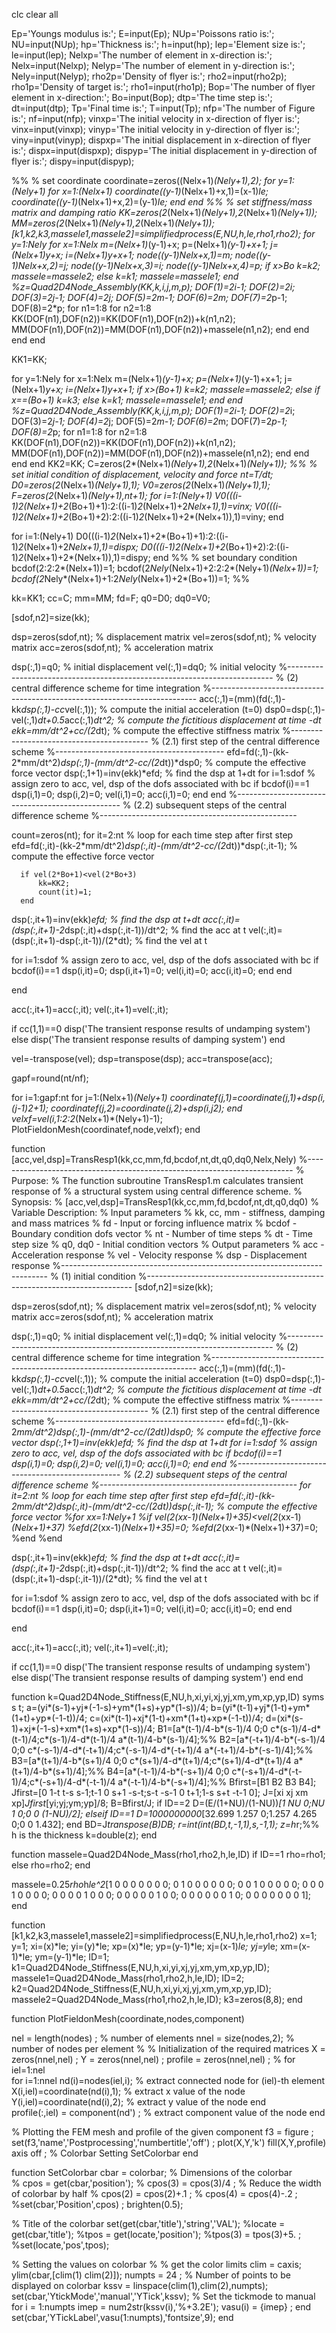 clc
clear all

Ep='Youngs modulus is:';
E=input(Ep);
NUp='Poissons ratio is:';
NU=input(NUp);
hp='Thickness is:';
h=input(hp);
lep='Element size is:';
le=input(lep);
Nelxp='The number of element in x-direction is:';
Nelx=input(Nelxp);
Nelyp='The number of element in y-direction is:';
Nely=input(Nelyp);
rho2p='Density of flyer is:';
rho2=input(rho2p);
rho1p='Density of target is:';
rho1=input(rho1p);
Bop='The number of flyer element in x-direction:';
Bo=input(Bop);
dtp='The time step is:';
dt=input(dtp);
Tp='Final time is:';
T=input(Tp);
nfp='The number of Figure is:';
nf=input(nfp);
vinxp='The initial velocity in x-direction of flyer is:';
vinx=input(vinxp);
vinyp='The initial velocity in y-direction of flyer is:';
viny=input(vinyp);
dispxp='The initial displacement in x-direction of flyer is:';
dispx=input(dispxp);
dispyp='The initial displacement in y-direction of flyer is:';
dispy=input(dispyp);


%%
% set coordinate
coordinate=zeros((Nelx+1)*(Nely+1),2);
for y=1:(Nely+1)
    for x=1:(Nelx+1)
coordinate((y-1)*(Nelx+1)+x,1)=(x-1)*le;
coordinate((y-1)*(Nelx+1)+x,2)=(y-1)*le;
    end
end
%%
% set stiffness/mass matrix and damping ratio
KK=zeros(2*(Nelx+1)*(Nely+1),2*(Nelx+1)*(Nely+1));
MM=zeros(2*(Nelx+1)*(Nely+1),2*(Nelx+1)*(Nely+1));
[k1,k2,k3,massele1,massele2]=simplifiedprocess(E,NU,h,le,rho1,rho2);
for y=1:Nely
    for x=1:Nelx
        m=(Nelx+1)*(y-1)+x;
        p=(Nelx+1)*(y-1)+x+1;
        j=(Nelx+1)*y+x;
        i=(Nelx+1)*y+x+1;
        node((y-1)*Nelx+x,1)=m;
        node((y-1)*Nelx+x,2)=j;
        node((y-1)*Nelx+x,3)=i;
        node((y-1)*Nelx+x,4)=p;
        if x>Bo
            k=k2;
            massele=massele2;
        else
            k=k1;
            massele=massele1;
        end
        %z=Quad2D4Node_Assembly(KK,k,i,j,m,p);
        DOF(1)=2*i-1;
        DOF(2)=2*i;
        DOF(3)=2*j-1;
        DOF(4)=2*j;
        DOF(5)=2*m-1;
        DOF(6)=2*m;
        DOF(7)=2*p-1;
        DOF(8)=2*p;
for n1=1:8
    for n2=1:8
        KK(DOF(n1),DOF(n2))=KK(DOF(n1),DOF(n2))+k(n1,n2);
        MM(DOF(n1),DOF(n2))=MM(DOF(n1),DOF(n2))+massele(n1,n2);
    end
end    
    end
end

KK1=KK;

for y=1:Nely
    for x=1:Nelx
        m=(Nelx+1)*(y-1)+x;
        p=(Nelx+1)*(y-1)+x+1;
        j=(Nelx+1)*y+x;
        i=(Nelx+1)*y+x+1;
        if x>(Bo+1)
            k=k2;
            massele=massele2;
        else if x==(Bo+1)
            k=k3;
        else
            k=k1;
            massele=massele1;
            end
        end
        %z=Quad2D4Node_Assembly(KK,k,i,j,m,p);
        DOF(1)=2*i-1;
        DOF(2)=2*i;
        DOF(3)=2*j-1;
        DOF(4)=2*j;
        DOF(5)=2*m-1;
        DOF(6)=2*m;
        DOF(7)=2*p-1;
        DOF(8)=2*p;
for n1=1:8
    for n2=1:8
        KK(DOF(n1),DOF(n2))=KK(DOF(n1),DOF(n2))+k(n1,n2);
        MM(DOF(n1),DOF(n2))=MM(DOF(n1),DOF(n2))+massele(n1,n2);
    end
end
    end
end
KK2=KK;
C=zeros(2*(Nelx+1)*(Nely+1),2*(Nelx+1)*(Nely+1));
%%
% set initial condition of displacement, velocity and force
nt=T/dt;
D0=zeros(2*(Nelx+1)*(Nely+1),1);
V0=zeros(2*(Nelx+1)*(Nely+1),1);
F=zeros(2*(Nelx+1)*(Nely+1),nt+1);
for i=1:(Nely+1)
    V0(((i-1)*2*(Nelx+1)+2*(Bo+1)+1):2:((i-1)*2*(Nelx+1)+2*Nelx+1),1)=vinx;
    V0(((i-1)*2*(Nelx+1)+2*(Bo+1)+2):2:((i-1)*2*(Nelx+1)+2*(Nelx+1)),1)=viny;
end

for i=1:(Nely+1)
    D0(((i-1)*2*(Nelx+1)+2*(Bo+1)+1):2:((i-1)*2*(Nelx+1)+2*Nelx+1),1)=dispx;
    D0(((i-1)*2*(Nelx+1)+2*(Bo+1)+2):2:((i-1)*2*(Nelx+1)+2*(Nelx+1)),1)=dispy;
end
%%
% set boundary condition
bcdof(2:2:2*(Nelx+1))=1;
bcdof(2*Nely*(Nelx+1)+2:2:2*(Nely+1)*(Nelx+1))=1;
bcdof(2*Nely*(Nelx+1)+1:2*Nely*(Nelx+1)+2*(Bo+1))=1;
%%

kk=KK1;
cc=C;
mm=MM;
fd=F;
q0=D0;
dq0=V0;

[sdof,n2]=size(kk); 
 
dsp=zeros(sdof,nt);                                         % displacement matrix 
vel=zeros(sdof,nt);                                             % velocity matrix 
acc=zeros(sdof,nt);                                          % acceleration matrix 
 
dsp(:,1)=q0;                                                % initial displacement 
vel(:,1)=dq0;                                                   % initial velocity 
%-------------------------------------------------------------------------- 
%  (2) central difference scheme for time integration 
%-------------------------------------------------------------------------- 
acc(:,1)=(mm)\(fd(:,1)-kk*dsp(:,1)-cc*vel(:,1)); 
                                           % compute the initial acceleration (t=0) 
dsp0=dsp(:,1)-vel(:,1)*dt+0.5*acc(:,1)*dt^2; 
                                    % compute the fictitious displacement at time -dt 
ekk=mm/dt^2+cc/(2*dt); 
                                           % compute the effective stiffness matrix 
%------------------------------------------ 
%  (2.1) first step of the central difference scheme 
%------------------------------------------ 
efd=fd(:,1)-(kk-2*mm/dt^2)*dsp(:,1)-(mm/dt^2-cc/(2*dt))*dsp0; 
                                            %  compute the effective force vector 
dsp(:,1+1)=inv(ekk)*efd; 
                                                         % find the dsp at 1+dt 
for i=1:sdof                  % assign zero to acc, vel, dsp of the dofs associated with bc 
  if bcdof(i)==1 
    dsp(i,1)=0; 
    dsp(i,2)=0;
    vel(i,1)=0;
    acc(i,1)=0; 
  end 
end 
%------------------------------------------------- 
%  (2.2) subsequent steps of the central difference scheme 
%------------------------------------------------- 

count=zeros(nt);
for it=2:nt                                   % loop for each time step after first step 
  efd=fd(:,it)-(kk-2*mm/dt^2)*dsp(:,it)-(mm/dt^2-cc/(2*dt))*dsp(:,it-1); 
                                            %  compute the effective force vector 
  
      if vel(2*Bo+1)<vel(2*Bo+3)
          kk=KK2;
          count(it)=1;
      end
  
          
  dsp(:,it+1)=inv(ekk)*efd;                                   % find the dsp at t+dt 
  acc(:,it)=(dsp(:,it+1)-2*dsp(:,it)+dsp(:,it-1))/dt^2;                  % find the acc at t 
  vel(:,it)=(dsp(:,it+1)-dsp(:,it-1))/(2*dt);                           % find the vel at t 
  
  for i=1:sdof                % assign zero to acc, vel, dsp of the dofs associated with bc 
    if bcdof(i)==1 
      dsp(i,it)=0; 
      dsp(i,it+1)=0; 
      vel(i,it)=0; 
      acc(i,it)=0; 
    end 
  end 
 
end 
 
  acc(:,it+1)=acc(:,it); vel(:,it+1)=vel(:,it); 
 
if cc(1,1)==0 
  disp('The transient response results of undamping system') 
else 
  disp('The transient response results of damping system') 
end

vel=-transpose(vel);
dsp=transpose(dsp);
acc=transpose(acc);

gapf=round(nt/nf);

for i=1:gapf:nt
    for j=1:(Nelx+1)*(Nely+1)
    coordinatef(j,1)=coordinate(j,1)+dsp(i,(j-1)*2+1);
    coordinatef(j,2)=coordinate(j,2)+dsp(i,j*2);
    end
    velxf=vel(i,1:2:2*(Nelx+1)*(Nely+1)-1);
    PlotFieldonMesh(coordinatef,node,velxf);
end



function [acc,vel,dsp]=TransResp1(kk,cc,mm,fd,bcdof,nt,dt,q0,dq0,Nelx,Nely) 
%-------------------------------------------------------------------------- 
%  Purpose: 
%     The function subroutine TransResp1.m calculates transient response of 
%     a structural system using central difference scheme. 
%  Synopsis: 
%     [acc,vel,dsp]=TransResp1(kk,cc,mm,fd,bcdof,nt,dt,q0,dq0) 
%  Variable Description: 
%     Input parameters 
%       kk, cc, mm - stiffness, damping and mass matrices 
%       fd - Input or forcing influence matrix 
%       bcdof - Boundary condition dofs vector 
%       nt - Number of time steps 
%       dt - Time step size 
%       q0, dq0 - Initial condition vectors 
%     Output parameters 
%       acc - Acceleration response 
%       vel - Velocity response 
%       dsp - Displacement response 
%-------------------------------------------------------------------------- 
%  (1) initial condition 
%-------------------------------------------------------------------------- 
[sdof,n2]=size(kk); 
 
dsp=zeros(sdof,nt);                                         % displacement matrix 
vel=zeros(sdof,nt);                                             % velocity matrix 
acc=zeros(sdof,nt);                                          % acceleration matrix 
 
dsp(:,1)=q0;                                                % initial displacement 
vel(:,1)=dq0;                                                   % initial velocity 
%-------------------------------------------------------------------------- 
%  (2) central difference scheme for time integration 
%-------------------------------------------------------------------------- 
acc(:,1)=(mm)\(fd(:,1)-kk*dsp(:,1)-cc*vel(:,1)); 
                                           % compute the initial acceleration (t=0) 
dsp0=dsp(:,1)-vel(:,1)*dt+0.5*acc(:,1)*dt^2; 
                                    % compute the fictitious displacement at time -dt 
ekk=mm/dt^2+cc/(2*dt); 
                                           % compute the effective stiffness matrix 
%------------------------------------------ 
%  (2.1) first step of the central difference scheme 
%------------------------------------------ 
efd=fd(:,1)-(kk-2*mm/dt^2)*dsp(:,1)-(mm/dt^2-cc/(2*dt))*dsp0; 
                                            %  compute the effective force vector 
dsp(:,1+1)=inv(ekk)*efd; 
                                                         % find the dsp at 1+dt 
for i=1:sdof                  % assign zero to acc, vel, dsp of the dofs associated with bc 
  if bcdof(i)==1 
    dsp(i,1)=0; 
    dsp(i,2)=0;
    vel(i,1)=0;
    acc(i,1)=0; 
  end 
end 
%------------------------------------------------- 
%  (2.2) subsequent steps of the central difference scheme 
%------------------------------------------------- 
for it=2:nt                                   % loop for each time step after first step 
  efd=fd(:,it)-(kk-2*mm/dt^2)*dsp(:,it)-(mm/dt^2-cc/(2*dt))*dsp(:,it-1); 
                                            %  compute the effective force vector 
  %for xx=1:Nely+1
      %if vel(2*(xx-1)*(Nelx+1)+35)<vel(2*(xx-1)*(Nelx+1)+37)
          %efd(2*(xx-1)*(Nelx+1)+35)=0;
          %efd(2*(xx-1)*(Nelx+1)+37)=0;
      %end
  %end
          
  dsp(:,it+1)=inv(ekk)*efd;                                   % find the dsp at t+dt 
  acc(:,it)=(dsp(:,it+1)-2*dsp(:,it)+dsp(:,it-1))/dt^2;                  % find the acc at t 
  vel(:,it)=(dsp(:,it+1)-dsp(:,it-1))/(2*dt);                           % find the vel at t 
  
  for i=1:sdof                % assign zero to acc, vel, dsp of the dofs associated with bc 
    if bcdof(i)==1 
      dsp(i,it)=0; 
      dsp(i,it+1)=0; 
      vel(i,it)=0; 
      acc(i,it)=0; 
    end 
  end 
 
end 
 
  acc(:,it+1)=acc(:,it); vel(:,it+1)=vel(:,it); 
 
if cc(1,1)==0 
  disp('The transient response results of undamping system') 
else 
  disp('The transient response results of damping system') 
end
end


function k=Quad2D4Node_Stiffness(E,NU,h,xi,yi,xj,yj,xm,ym,xp,yp,ID)
 syms s t;
 a=(yi*(s-1)+yj*(-1-s)+ym*(1+s)+yp*(1-s))/4;
 b=(yi*(t-1)+yj*(1-t)+ym*(1+t)+yp*(-1-t))/4;
 c=(xi*(t-1)+xj*(1-t)+xm*(1+t)+xp*(-1-t))/4;
 d=(xi*(s-1)+xj*(-1-s)+xm*(1+s)+xp*(1-s))/4;
 B1=[a*(t-1)/4-b*(s-1)/4 0;0 c*(s-1)/4-d*(t-1)/4;c*(s-1)/4-d*(t-1)/4 a*(t-1)/4-b*(s-1)/4];%%
 B2=[a*(-t+1)/4-b*(-s-1)/4 0;0 c*(-s-1)/4-d*(-t+1)/4;c*(-s-1)/4-d*(-t+1)/4 a*(-t+1)/4-b*(-s-1)/4];%%
 B3=[a*(t+1)/4-b*(s+1)/4 0;0 c*(s+1)/4-d*(t+1)/4;c*(s+1)/4-d*(t+1)/4 a*(t+1)/4-b*(s+1)/4];%%
 B4=[a*(-t-1)/4-b*(-s+1)/4 0;0 c*(-s+1)/4-d*(-t-1)/4;c*(-s+1)/4-d*(-t-1)/4 a*(-t-1)/4-b*(-s+1)/4];%%
 Bfirst=[B1 B2 B3 B4];
 Jfirst=[0 1-t t-s s-1;t-1 0 s+1 -s-t;s-t -s-1 0 t+1;1-s s+t -t-1 0];
 J=[xi xj xm xp]*Jfirst*[yi;yj;ym;yp]/8;
 B=Bfirst/J;
 if ID==2
    D=(E/(1+NU)/(1-NU))*[1 NU 0;NU 1 0;0 0 (1-NU)/2];
 elseif ID==1
    D=1000000000*[32.699 1.257 0;1.257 4.265 0;0 0 1.432];
 end
 BD=J*transpose(B)*D*B;
 r=int(int(BD,t,-1,1),s,-1,1);
 z=h*r;%% h is the thickness
 k=double(z);
end


function massele=Quad2D4Node_Mass(rho1,rho2,h,le,ID)
if ID==1
    rho=rho1;
else
    rho=rho2;
end
    
massele=0.25*rho*h*le^2*[1 0 0 0 0 0 0 0;
                    0 1 0 0 0 0 0 0;
                    0 0 1 0 0 0 0 0;
                    0 0 0 1 0 0 0 0;
                    0 0 0 0 1 0 0 0;
                    0 0 0 0 0 1 0 0;
                    0 0 0 0 0 0 1 0;
                    0 0 0 0 0 0 0 1];
end

function [k1,k2,k3,massele1,massele2]=simplifiedprocess(E,NU,h,le,rho1,rho2)
x=1;
y=1;
xi=(x)*le;
yi=(y)*le;
xp=(x)*le;
yp=(y-1)*le;
xj=(x-1)*le;
yj=y*le;
xm=(x-1)*le;
ym=(y-1)*le;
ID=1;
k1=Quad2D4Node_Stiffness(E,NU,h,xi,yi,xj,yj,xm,ym,xp,yp,ID);
massele1=Quad2D4Node_Mass(rho1,rho2,h,le,ID);
ID=2;
k2=Quad2D4Node_Stiffness(E,NU,h,xi,yi,xj,yj,xm,ym,xp,yp,ID);
massele2=Quad2D4Node_Mass(rho1,rho2,h,le,ID);
k3=zeros(8,8);
end

function PlotFieldonMesh(coordinate,nodes,component)

nel = length(nodes) ;                  % number of elements
nnel = size(nodes,2);                % number of nodes per element
% 
% Initialization of the required matrices
X = zeros(nnel,nel) ;
Y = zeros(nnel,nel) ;
profile = zeros(nnel,nel) ;
%
for iel=1:nel   
     for i=1:nnel
     nd(i)=nodes(iel,i);         % extract connected node for (iel)-th element
     X(i,iel)=coordinate(nd(i),1);    % extract x value of the node
     Y(i,iel)=coordinate(nd(i),2);    % extract y value of the node
     end   
     profile(:,iel) = component(nd') ;         % extract component value of the node 
end
    
% Plotting the FEM mesh and profile of the given component
     f3 = figure ;
     set(f3,'name','Postprocessing','numbertitle','off') ;
     plot(X,Y,'k')
     fill(X,Y,profile)
     axis off ;
     % Colorbar Setting
     SetColorbar
end
 
function SetColorbar
cbar = colorbar;
% Dimensions of the colorbar     
% cpos = get(cbar,'position'); 
% cpos(3) = cpos(3)/4 ;   % Reduce the width of colorbar by half
% cpos(2) = cpos(2)+.1 ;
% cpos(4) = cpos(4)-.2 ;
%set(cbar,'Position',cpos) ;
brighten(0.5); 
     
% Title of the colorbar
set(get(cbar,'title'),'string','VAL');
%locate = get(cbar,'title');
%tpos = get(locate,'position');
%tpos(3) = tpos(3)+5. ;
%set(locate,'pos',tpos);

% Setting the values on colorbar
%
% get the color limits
clim = caxis;
ylim(cbar,[clim(1) clim(2)]);
numpts = 24 ;    % Number of points to be displayed on colorbar
kssv = linspace(clim(1),clim(2),numpts);
set(cbar,'YtickMode','manual','YTick',kssv); % Set the tickmode to manual
for i = 1:numpts
    imep = num2str(kssv(i),'%+3.2E');
    vasu(i) = {imep} ;
end
set(cbar,'YTickLabel',vasu(1:numpts),'fontsize',9);
end
